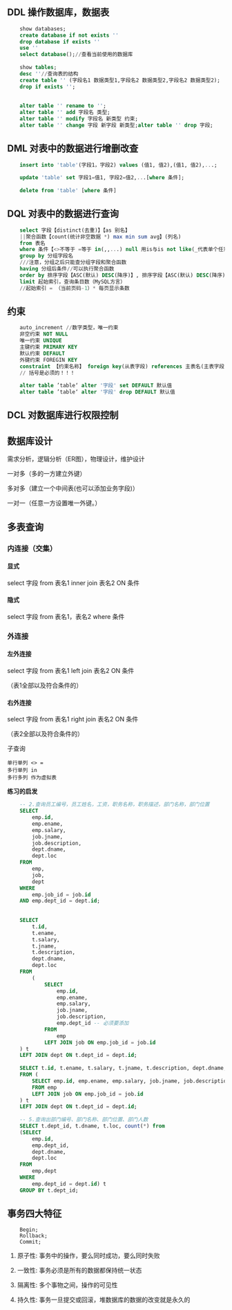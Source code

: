 ## DDL 操作数据库，数据表
```sql
    show databases;
    create database if not exists ''
    drop database if exists ''
    use ''
    select database();//查看当前使用的数据库
    
    show tables;
    desc ''//查询表的结构
    create table '' (字段名1 数据类型1,字段名2 数据类型2,字段名2 数据类型2);
    drop if exists '';
    
    
    alter table '' rename to '';
    alter table '' add 字段名 类型;
    alter table '' modify 字段名 新类型 约束;
    alter table '' change 字段 新字段 新类型;alter table '' drop 字段;
```
## DML 对表中的数据进行增删改查
```sql
    insert into 'table'(字段1，字段2) values (值1, 值2),(值1, 值2),...;
    
    update 'table' set 字段1=值1, 字段2=值2,...[where 条件];
    
    delete from 'table' [where 条件]
```
## DQL 对表中的数据进行查询
```sql
    select 字段【distinct(去重)】【as 别名】
    ||聚合函数【count(统计非空数据 *) max min sum avg】(列名)
    from 表名
    where 条件【<>不等于 =等于 in(,,...) null 用is与is not like(_代表单个任意字符，%代表任意个字符)】 //不能执行聚合函数
    group by 分组字段名
    ///注意，分组之后只能查分组字段和聚合函数
    having 分组后条件//可以执行聚合函数
    order by 排序字段【ASC(默认) DESC(降序)】, 排序字段【ASC(默认) DESC(降序)】
    limit 起始索引，查询条目数（MySQL方言）
    //起始索引 = （当前页码-1）* 每页显示条数
```
## 约束
```sql
    auto_increment //数字类型，唯一约束
    非空约束 NOT NULL
    唯一约束 UNIQUE
    主键约束 PRIMARY KEY
    默认约束 DEFAULT
    外键约束 FOREGIN KEY
    constraint 【约束名称】 foreign key(从表字段) references 主表名(主表字段)
    // 括号是必须的！！！
    
    alter table ’table‘ alter '字段' set DEFAULT 默认值
    alter table ’table‘ alter '字段' drop DEFAULT 默认值
```
## DCL 对数据库进行权限控制

## 数据库设计

需求分析，逻辑分析（ER图），物理设计，维护设计

一对多（多的一方建立外键）

多对多（建立一个中间表(也可以添加业务字段)）

一对一（任意一方设置唯一外键。）

## 多表查询

### 内连接（交集）

#### 显式

select 字段 from 表名1 inner join 表名2 ON 条件

#### 隐式

select 字段 from 表名1，表名2 where 条件

### 外连接

#### 左外连接

select 字段 from 表名1 left join 表名2 ON 条件

（表1全部以及符合条件的）

#### 右外连接

select 字段 from 表名1 right join 表名2 ON 条件

（表2全部以及符合条件的）

子查询

    单行单列 <> = 
    多行单列 in
    多行多列 作为虚拟表

**练习的启发**
```sql
    -- 2.查询员工编号，员工姓名，工资，职务名称，职务描述，部门名称，部门位置
    SELECT
        emp.id,
        emp.ename,
        emp.salary,
        job.jname,
        job.description,
        dept.dname,
        dept.loc
    FROM
        emp,
        job,
        dept
    WHERE
        emp.job_id = job.id
    AND emp.dept_id = dept.id;
    
    
    SELECT
        t.id,
        t.ename,
        t.salary,
        t.jname,
        t.description,
        dept.dname,
        dept.loc
    FROM
        (
            SELECT
                emp.id,
                emp.ename,
                emp.salary,
                job.jname,
                job.description,
                emp.dept_id -- 必须要添加
            FROM
                emp
            LEFT JOIN job ON emp.job_id = job.id
    ) t
    LEFT JOIN dept ON t.dept_id = dept.id;
    
    SELECT t.id, t.ename, t.salary, t.jname, t.description, dept.dname, dept.loc 
    FROM (
        SELECT emp.id, emp.ename, emp.salary, job.jname, job.description, emp.dept_id 
        FROM emp 
        LEFT JOIN job ON emp.job_id = job.id
    ) t 
    LEFT JOIN dept ON t.dept_id = dept.id;
    
    -- 5.查询出部门编号、部门名称、部门位置、部门人数
    SELECT t.dept_id, t.dname, t.loc, count(*) from
    (SELECT
        emp.id,
        emp.dept_id,
        dept.dname,
        dept.loc
    FROM
        emp,dept
    WHERE
        emp.dept_id = dept.id) t
    GROUP BY t.dept_id;
```
    

## 事务四大特征
```
    Begin;
    Rollback;
    Commit;
```
1. 原子性: 事务中的操作，要么同时成功，要么同时失败
  
2. 一致性: 事务必须是所有的数据都保持统一状态
  
3. 隔离性: 多个事物之间，操作的可见性
  
4. 持久性: 事务一旦提交或回滚，堆数据库的数据的改变就是永久的